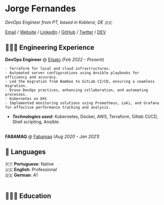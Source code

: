 # Jorge Fernandes

_DevOps Engineer from PT, based in Koblenz, DE 🇩🇪_ <br>

[Email](mailto:hello@workwithcarolyn.com) / [Website](https://workwithcarolyn.com/) / [LinkedIn](https://www.linkedin.com/in/carolstran/) / [GitHub](https://github.com/carolstran/) / [Twitter](https://twitter.com/carolstran/) / [DEV](https://dev.to/carolstran/)

## 👩🏼‍💻 Engineering Experience

**DevOps Engineer** @ [Elgato](https://elgato.com/) _(Feb 2022 - Present)_ <br>

    - Terraform for local and cloud infrastructures.
    - Automated server configurations using Ansible playbooks for efficiency and accuracy.
    - Led the migration from Bamboo to GitLab CI/CD, ensuring a seamless migration.
    - Drove DevOps practices, enhancing collaboration, and automating processes.
    - Kubernetes on EKS
    - Implemented monitoring solutions using Prometheus, Loki, and Grafana for effective performance tracking and analysis.
  - **_Technologies used:_** Kubernetes, Docker, AWS, Terraform, Gitlab CI/CD, Shell scripting, Ansible.
<br><br>

**FABAMAQ** @ [Fabamaq](https://fabamaq.com/) _(Aug 2020 - Jan 2021)_ <br>
## 💬 Languages

🇵🇹 **Portuguese**: Native <br>
🇺🇸 **English**: Professional <br>
🇩🇪 **German**: A1
<br><br>

## 👩🏼‍🎓 Education

